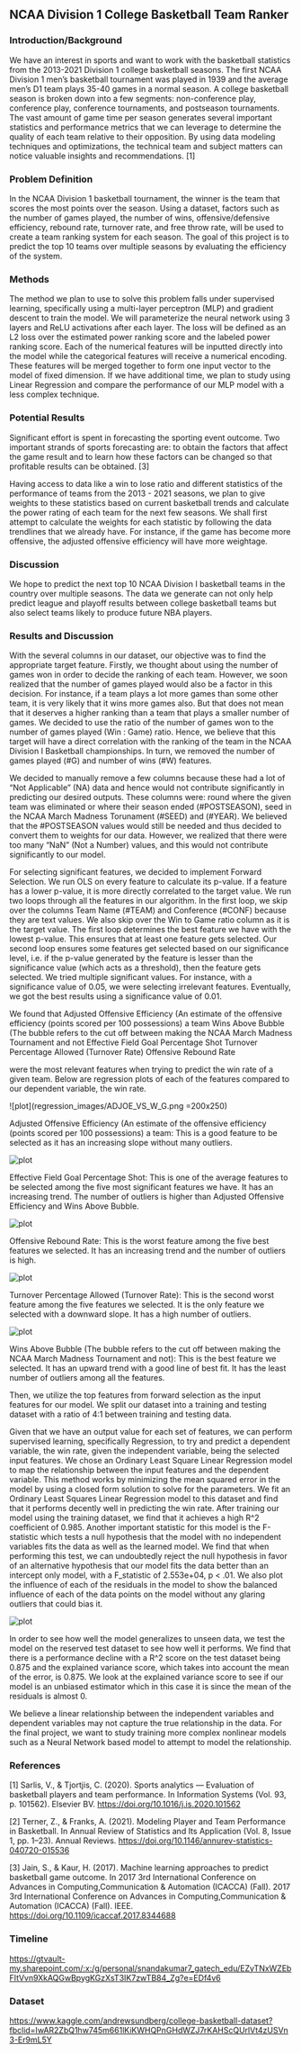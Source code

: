 ## NCAA Division 1 College Basketball Team Ranker

### Introduction/Background

We have an interest in sports and want to work with the basketball statistics from the 2013-2021 Division 1 college basketball seasons. The first NCAA Division 1 men’s basketball tournament was played in 1939 and the average men’s D1 team plays 35-40 games in a normal season. A college basketball season is broken down into a few segments: non-conference play, conference play, conference tournaments, and postseason tournaments. The vast amount of game time per season generates several important statistics and performance metrics that we can leverage to determine the quality of each team relative to their opposition. By using data modeling techniques and optimizations, the technical team and subject matters can notice valuable insights and recommendations. [1]

### Problem Definition

In the NCAA Division 1 basketball tournament, the winner is the team that scores the most points over the season. Using a dataset, factors such as the number of games played, the number of wins, offensive/defensive efficiency, rebound rate, turnover rate, and free throw rate, will be used to create a team ranking system for each season. The goal of this project is to predict the top 10 teams over multiple seasons by evaluating the efficiency of the system.

### Methods

The method we plan to use to solve this problem falls under supervised learning, specifically using a multi-layer perceptron (MLP) and gradient descent to train the model. We will parameterize the neural network using 3 layers and ReLU activations after each layer. The loss will be defined as an L2 loss over the estimated power ranking score and the labeled power ranking score. Each of the numerical features will be inputted directly into the model while the categorical features will receive a numerical encoding. These features will be merged together to form one input vector to the model of fixed dimension. If we have additional time, we plan to study using Linear Regression and compare the performance of our MLP model with a less complex technique.

### Potential Results 

Significant effort is spent in forecasting the sporting event outcome. Two important strands of sports forecasting are: to obtain the factors that affect the game result and to learn how these factors can be changed so that profitable results can be obtained. [3]

Having access to data like a win to lose ratio and different statistics of the performance of teams from the 2013 - 2021 seasons, we plan to give weights to these statistics based on current basketball trends and calculate the power rating of each team for the next few seasons. We shall first attempt to calculate the weights for each statistic by following the data trendlines that we already have. For instance, if the game has become more offensive, the adjusted offensive efficiency will have more weightage.

### Discussion

We hope to predict the next top 10 NCAA Division I basketball teams in the country over multiple seasons. The data we generate can not only help predict league and playoff results between college basketball teams but also select teams likely to produce future NBA players.

### Results and Discussion

With the several columns in our dataset, our objective was to find the appropriate target feature. Firstly, we thought about using the number of games won in order to decide the ranking of each team. However, we soon realized that the number of games played would also be a factor in this decision. For instance, if a team plays a lot more games than some other team, it is very likely that it wins more games also. But that does not mean that it deserves a higher ranking than a team that plays a smaller number of games. We decided to use the ratio of the number of games won to the number of games played (Win : Game) ratio. Hence, we believe that this target will have a direct correlation with the ranking of the team in the NCAA Division I Basketball championships. In turn, we removed the number of games played (#G) and number of wins (#W) features.

We decided to manually remove a few columns because these had a lot of “Not Applicable” (NA) data and hence would not contribute significantly in predicting our desired outputs. These columns were: round where the given team was eliminated or where their season ended (#POSTSEASON), seed in the NCAA March Madness Torunament (#SEED) and (#YEAR). We believed that the #POSTSEASON values would still be needed and thus decided to convert them to weights for our data. However, we realized that there were too many “NaN” (Not a Number) values, and this would not contribute significantly to our model.

For selecting significant features, we decided to implement Forward Selection. We run OLS on every feature to calculate its p-value. If a feature has a lower p-value, it is more directly correlated to the target value. We run two loops through all the features in our algorithm. In the first loop, we skip over the columns Team Name (#TEAM) and Conference (#CONF) because they are text values. We also skip over the Win to Game ratio column as it is the target value. The first loop determines the best feature we have with the lowest p-value. This ensures that at least one feature gets selected. Our second loop ensures some features get selected based on our significance level, i.e. if the p-value generated by the feature is lesser than the significance value (which acts as a threshold), then the feature gets selected. We tried multiple significant values. For instance, with a significance value of 0.05, we were selecting irrelevant features. Eventually, we got the best results using a significance value of 0.01.

We found that 
Adjusted Offensive Efficiency (An estimate of the offensive efficiency (points scored per 100 possessions) a team
Wins Above Bubble (The bubble refers to the cut off between making the NCAA March Madness Tournament and not
Effective Field Goal Percentage Shot
Turnover Percentage Allowed (Turnover Rate)
Offensive Rebound Rate

were the most relevant features when trying to predict the win rate of a given team. Below are regression plots of each of the features compared to our dependent variable, the win rate.


![plot](regression_images/ADJOE_VS_W_G.png =200x250)

Adjusted Offensive Efficiency (An estimate of the offensive efficiency (points scored per 100 possessions) a team: This is a good feature to be selected as it has an increasing slope without many outliers.


![plot](regression_images/EFG_O_VS_W_G.png)

Effective Field Goal Percentage Shot: This is one of the average features to be selected among the five most significant features we have. It has an increasing trend. The number of outliers is higher than Adjusted Offensive Efficiency and Wins Above Bubble.


![plot](regression_images/ORB_VS_W_G.png)

Offensive Rebound Rate: This is the worst feature among the five best features we selected. It has an increasing trend and the number of outliers is high.


![plot](regression_images/TOR_VS_W_G.png)

Turnover Percentage Allowed (Turnover Rate): This is the second worst feature among the five features we selected. It is the only feature we selected with a downward slope. It has a high number of outliers.


![plot](regression_images/WAB_VS_W_G.png)

Wins Above Bubble (The bubble refers to the cut off between making the NCAA March Madness Tournament and not): This is the best feature we selected. It has an upward trend with a good line of best fit. It has the least number of outliers among all the features.

Then, we utilize the top features from forward selection as the input features for our model. We split our dataset into a training and testing dataset with a ratio of 4:1 between training and testing data. 

Given that we have an output value for each set of features, we can perform supervised learning, specifically Regression, to try and predict a dependent variable, the win rate, given the independent variable, being the selected input features. We chose an Ordinary Least Square Linear Regression model to map the relationship between the input features and the dependent variable. This method works by minimizing the mean squared error in the model by using a closed form solution to solve for the parameters. We fit an Ordinary Least Squares Linear Regression model to this dataset and find that it performs decently well in predicting the win rate. After training our model using the training dataset, we find that it achieves a high R^2 coefficient of 0.985. Another important statistic for this model is the F-statistic which tests a null hypothesis that the model with no independent variables fits the data as well as the learned model. We find that when performing this test, we can undoubtedly reject the null hypothesis in favor of an alternative hypothesis that our model fits the data better than an intercept only model, with a F_statistic of 2.553e+04, p < .01. We also plot the influence of each of the residuals in the model to show the balanced influence of each of the data points on the model without any glaring outliers that could bias it.

![plot](regression_images/LvNRS.png)

In order to see how well the model generalizes to unseen data, we test the model on the reserved test dataset to see how well it performs. We find that there is a performance decline with a R^2 score on the test dataset being 0.875 and the explained variance score, which takes into account the mean of the error, is 0.875. We look at the explained variance score to see if our model is an unbiased estimator which in this case it is since the mean of the residuals is almost 0.

We believe a linear relationship between the independent variables and dependent variables may not capture the true relationship in the data. For the final project, we want to study training more complex nonlinear models such as a Neural Network based model to attempt to model the relationship.

### References

[1] Sarlis, V., & Tjortjis, C. (2020). Sports analytics — Evaluation of basketball players and team performance. In Information Systems (Vol. 93, p. 101562). Elsevier BV. https://doi.org/10.1016/j.is.2020.101562

[2] Terner, Z., & Franks, A. (2021). Modeling Player and Team Performance in Basketball. In Annual Review of Statistics and Its Application (Vol. 8, Issue 1, pp. 1–23). Annual Reviews. https://doi.org/10.1146/annurev-statistics-040720-015536

[3] Jain, S., & Kaur, H. (2017). Machine learning approaches to predict basketball game outcome. In 2017 3rd International Conference on Advances in Computing,Communication & Automation (ICACCA) (Fall). 2017 3rd International Conference on Advances in Computing,Communication & Automation (ICACCA) (Fall). IEEE. https://doi.org/10.1109/icaccaf.2017.8344688

### Timeline

https://gtvault-my.sharepoint.com/:x:/g/personal/snandakumar7_gatech_edu/EZyTNxWZEbFItVvn9XkAQGwBpygKGzXsT3IK7zwTB84_Zg?e=EDf4v6


### Dataset

https://www.kaggle.com/andrewsundberg/college-basketball-dataset?fbclid=IwAR2ZbQ1hw745m661lKiKWHQPnGHdWZJ7rKAHScQUrlVt4zUSVn3-Er9mL5Y
